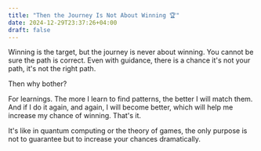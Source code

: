 ```yaml
---
title: "Then the Journey Is Not About Winning 🏆️"
date: 2024-12-29T23:37:26+04:00
draft: false
---
```

Winning is the target, but the journey is never about winning. You cannot be sure the path is correct. Even with guidance, there is a chance it's not your path, it's not the right path.

Then why bother?

For learnings. The more I learn to find patterns, the better I will match them. And if I do it again, and again, I will become better, which will help me increase my chance of winning. That's it.

It's like in quantum computing or the theory of games, the only purpose is not to guarantee but to increase your chances dramatically.
